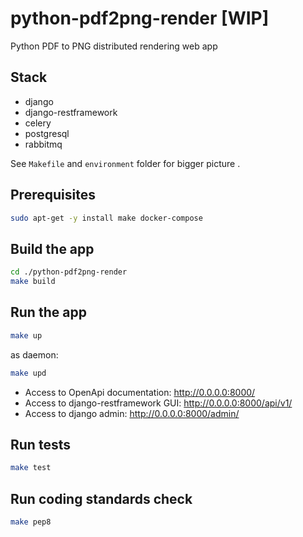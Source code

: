 # python-pdf2png-render [WIP]
Python PDF to PNG distributed rendering web app

## Stack
 - django
 - django-restframework
 - celery
 - postgresql
 - rabbitmq

See `Makefile` and `environment` folder for bigger picture .

## Prerequisites
```bash
sudo apt-get -y install make docker-compose
```

## Build the app
```bash
cd ./python-pdf2png-render
make build
```

## Run the app
```bash
make up
```

as daemon:
```bash
make upd
```

 - Access to OpenApi documentation: http://0.0.0.0:8000/
 - Access to django-restframework GUI: http://0.0.0.0:8000/api/v1/
 - Access to django admin: http://0.0.0.0:8000/admin/

## Run tests
```bash
make test
```

## Run coding standards check
```bash
make pep8
```
